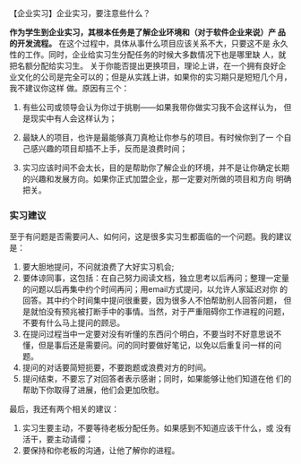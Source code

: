 【企业实习】企业实习，要注意些什么？

  **作为学生到企业实习，其根本任务是了解企业环境和（对于软件企业来说）产 品的开发流程。** 在这个过程中，具体从事什么项目应该关系不大，只要这不是 永久性的工作。同时，企业给实习生分配任务的时候大多数情况下也是哪里缺 人，就把名额分配给实习生。 关于你能否提出更换项目，理论上讲，在一个拥有良好企业文化的公司是完全可以的；但是从实践上讲，如果你的实习期只是短短几个月，我不建议你这样 做。原因有三个：

1. 有些公司或领导会认为你过于挑剔——如果我带你做实习我不会这样认为， 但是现实中有人会这样认为；

2. 最缺人的项目，也许是最能够真刀真枪让你参与的项目。有时候你到了一 个自己感兴趣的项目却插不上手，反而是浪费时间；

3. 实习应该时间不会太长，目的是帮助你了解企业的环境，并不是让你确定长期的兴趣和发展方向。如果你正式加盟企业，那一定要对所做的项目和方向 明确把关。


### 实习建议

  至于有问题是否需要问人、如何问，这是很多实习生都面临的一个问题。我的建议是：

1. 要大胆地提问，不问就浪费了大好实习机会;
2. 要体谅同事，这包括：在自己努力阅读文档，独立思考以后再问；整理一定量的问题以后再集中约个时间再问；用email方式提问，以允许人家延迟对你 的回答。其中约个时间集中提问很重要，因为很多人不怕帮助别人回答问题， 但是就怕没有预兆被打断手中的事情。当然，对于严重阻碍你工作进程的问题，不要有什么马上提问的顾忌。
3. 在提问过程当中一定要对没有听懂的东西问个明白，不要当时不好意思说不懂，但是事后还是需要问。问的同时要做好笔记，以免以后重复问一样的问题。
4. 提问的对话要简短扼要，不要跑题或浪费对方的时间。
5. 提问结束，不要忘了对回答者表示感谢；同时，如果能够让他们知道在他 们的帮助下你取得了进展，他们会更加欣慰。

最后，我还有两个相关的建议：
1. 实习生要主动，不要等待老板分配任务。如果感到不知道应该干什么，或 没有活干，要主动请缨；
2. 要保持和你老板的沟通，让他了解你的进程。
